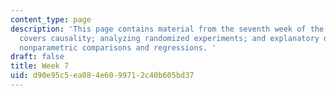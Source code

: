 ```yaml
---
content_type: page
description: 'This page contains material from the seventh week of the course and
  covers causality; analyzing randomized experiments; and explanatory data analysis,
  nonparametric comparisons and regressions. '
draft: false
title: Week 7
uid: d90e95c5-ea08-4e60-9971-2c40b605bd37
---
```


